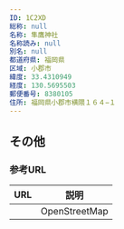```yaml
---
ID: 1C2XD
総称: null
名称: 隼鷹神社
名称読み: null
別名: null
都道府県: 福岡県
区域: 小郡市
緯度: 33.4310949
経度: 130.5695503
郵便番号: 8380105
住所: 福岡県小郡市横隈１６４−１
---
```


## その他

### 参考URL

| URL | 説明          |
| --- | ------------- |
|     | OpenStreetMap |
